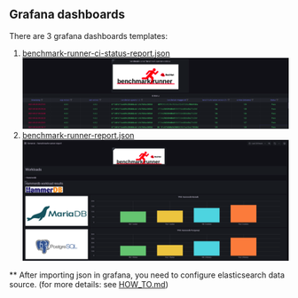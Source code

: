 ## Grafana dashboards

There are 3 grafana dashboards templates:
1. [benchmark-runner-ci-status-report.json](grafana/benchmark-runner-ci-status-report.json)
   ![](media/benchmark-runner-ci-status.png)
2. [benchmark-runner-report.json](grafana/benchmark-runner-report.json)
   ![](media/benchmark-runner-report.png)

** After importing json in grafana, you need to configure elasticsearch data source. (for more details: see [HOW_TO.md](HOW_TO.md))
